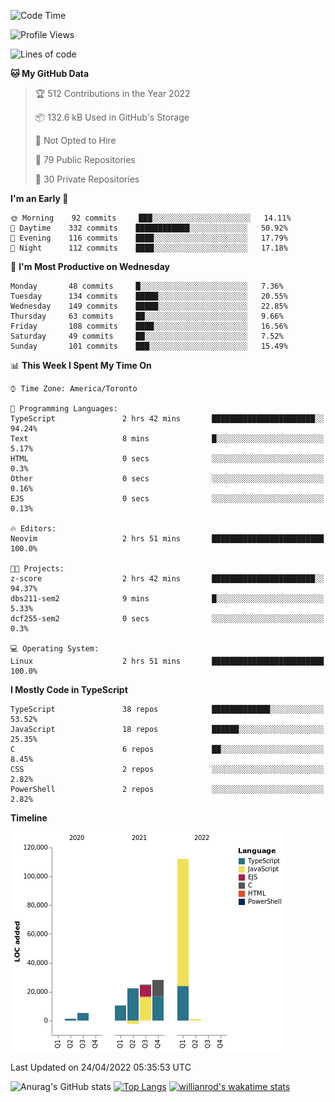 <!--START_SECTION:waka-->
![Code Time](http://img.shields.io/badge/Code%20Time-210%20hrs%2047%20mins-blue)

![Profile Views](http://img.shields.io/badge/Profile%20Views-14-blue)

![Lines of code](https://img.shields.io/badge/From%20Hello%20World%20I%27ve%20Written-203%20Thousand%20lines%20of%20code-blue)

**🐱 My GitHub Data** 

> 🏆 512 Contributions in the Year 2022
 > 
> 📦 132.6 kB Used in GitHub's Storage 
 > 
> 🚫 Not Opted to Hire
 > 
> 📜 79 Public Repositories 
 > 
> 🔑 30 Private Repositories  
 > 
**I'm an Early 🐤** 

```text
🌞 Morning    92 commits     ███░░░░░░░░░░░░░░░░░░░░░░   14.11% 
🌆 Daytime    332 commits    ████████████░░░░░░░░░░░░░   50.92% 
🌃 Evening    116 commits    ████░░░░░░░░░░░░░░░░░░░░░   17.79% 
🌙 Night      112 commits    ████░░░░░░░░░░░░░░░░░░░░░   17.18%

```
📅 **I'm Most Productive on Wednesday** 

```text
Monday       48 commits     █░░░░░░░░░░░░░░░░░░░░░░░░   7.36% 
Tuesday      134 commits    █████░░░░░░░░░░░░░░░░░░░░   20.55% 
Wednesday    149 commits    █████░░░░░░░░░░░░░░░░░░░░   22.85% 
Thursday     63 commits     ██░░░░░░░░░░░░░░░░░░░░░░░   9.66% 
Friday       108 commits    ████░░░░░░░░░░░░░░░░░░░░░   16.56% 
Saturday     49 commits     ██░░░░░░░░░░░░░░░░░░░░░░░   7.52% 
Sunday       101 commits    ███░░░░░░░░░░░░░░░░░░░░░░   15.49%

```


📊 **This Week I Spent My Time On** 

```text
⌚︎ Time Zone: America/Toronto

💬 Programming Languages: 
TypeScript               2 hrs 42 mins       ███████████████████████░░   94.24% 
Text                     8 mins              █░░░░░░░░░░░░░░░░░░░░░░░░   5.17% 
HTML                     0 secs              ░░░░░░░░░░░░░░░░░░░░░░░░░   0.3% 
Other                    0 secs              ░░░░░░░░░░░░░░░░░░░░░░░░░   0.16% 
EJS                      0 secs              ░░░░░░░░░░░░░░░░░░░░░░░░░   0.13%

🔥 Editors: 
Neovim                   2 hrs 51 mins       █████████████████████████   100.0%

🐱‍💻 Projects: 
z-score                  2 hrs 42 mins       ███████████████████████░░   94.37% 
dbs211-sem2              9 mins              █░░░░░░░░░░░░░░░░░░░░░░░░   5.33% 
dcf255-sem2              0 secs              ░░░░░░░░░░░░░░░░░░░░░░░░░   0.3%

💻 Operating System: 
Linux                    2 hrs 51 mins       █████████████████████████   100.0%

```

**I Mostly Code in TypeScript** 

```text
TypeScript               38 repos            █████████████░░░░░░░░░░░░   53.52% 
JavaScript               18 repos            ██████░░░░░░░░░░░░░░░░░░░   25.35% 
C                        6 repos             ██░░░░░░░░░░░░░░░░░░░░░░░   8.45% 
CSS                      2 repos             ░░░░░░░░░░░░░░░░░░░░░░░░░   2.82% 
PowerShell               2 repos             ░░░░░░░░░░░░░░░░░░░░░░░░░   2.82%

```


**Timeline**

![Chart not found](https://raw.githubusercontent.com/wise-introvert/wise-introvert/master/charts/bar_graph.png) 


 Last Updated on 24/04/2022 05:35:53 UTC
<!--END_SECTION:waka-->

![Anurag's GitHub stats](https://github-readme-stats.vercel.app/api?username=wise-introvert&count_private=true&show_icons=true)
[![Top Langs](https://github-readme-stats.vercel.app/api/top-langs/?username=wise-introvert&langs_count=10)](https://github.com/anuraghazra/github-readme-stats)
[![willianrod's wakatime stats](https://github-readme-stats.vercel.app/api/wakatime?username=wiseintrovert)](https://github.com/anuraghazra/github-readme-stats)
